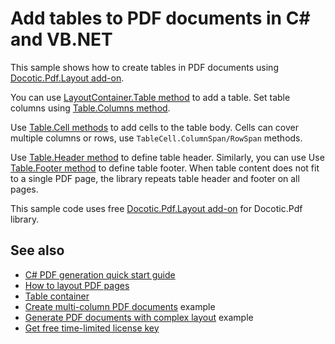 # Add tables to PDF documents in C# and VB.NET
This sample shows how to create tables in PDF documents using [Docotic.Pdf.Layout add-on](https://www.nuget.org/packages/BitMiracle.Docotic.Pdf.Layout/).

You can use [LayoutContainer.Table method](https://bitmiracle.com/pdf-library/api/layout/layoutcontainer-table)
to add a table. Set table columns using [Table.Columns method](https://bitmiracle.com/pdf-library/api/layout/table-columns).

Use [Table.Cell methods](https://bitmiracle.com/pdf-library/api/layout/table-cell) to add cells to the table body.
Cells can cover multiple columns or rows, use `TableCell.ColumnSpan/RowSpan` methods.

Use [Table.Header method](https://bitmiracle.com/pdf-library/api/layout/table-header) to define table header.
Similarly, you can use Use [Table.Footer method](https://bitmiracle.com/pdf-library/api/layout/table-footer) to define table footer.
When table content does not fit to a single PDF page, the library repeats table header and footer on all pages.

This sample code uses free [Docotic.Pdf.Layout add-on](https://www.nuget.org/packages/BitMiracle.Docotic.Pdf.Layout/) for Docotic.Pdf library.

## See also
* [C# PDF generation quick start guide](https://bitmiracle.com/pdf-library/layout/getting-started)
* [How to layout PDF pages](https://bitmiracle.com/pdf-library/layout/pages)
* [Table container](https://bitmiracle.com/pdf-library/layout/table)
* [Create multi-column PDF documents](/Samples/Layout/RowsColumns) example
* [Generate PDF documents with complex layout](/Samples/Layout/ComplexLayout) example
* [Get free time-limited license key](https://bitmiracle.com/pdf-library/download)